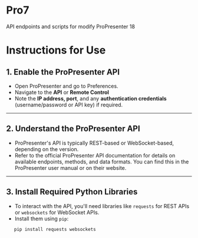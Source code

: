# Pro7
API endpoints and scripts for modify ProPresenter 18

# Instructions for Use

## 1. Enable the ProPresenter API

  - Open ProPresenter and go to Preferences.
  - Navigate to the **API** or **Remote Control**
  - Note the **IP address, port**, and any **authentication credentials** (username/password or API key) if required.

---

## 2. Understand the ProPresenter API

  - ProPresenter's API is typically REST-based or WebSocket-based, depending on the version.
  - Refer to the official ProPresenter API documentation for details on available endpoints, methods, and data formats. You can find this in the ProPresenter user manual or on their website.

---

## 3. Install Required Python Libraries

  - To interact with the API, you'll need libraries like `requests` for REST APIs or `websockets` for WebSocket APIs.
  - Install them using `pip`:
  ```bash
     pip install requests websockets
  ```
